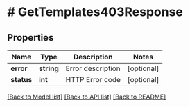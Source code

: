 # # GetTemplates403Response

## Properties

Name | Type | Description | Notes
------------ | ------------- | ------------- | -------------
**error** | **string** | Error description | [optional]
**status** | **int** | HTTP Error code | [optional]

[[Back to Model list]](../../README.md#models) [[Back to API list]](../../README.md#endpoints) [[Back to README]](../../README.md)
